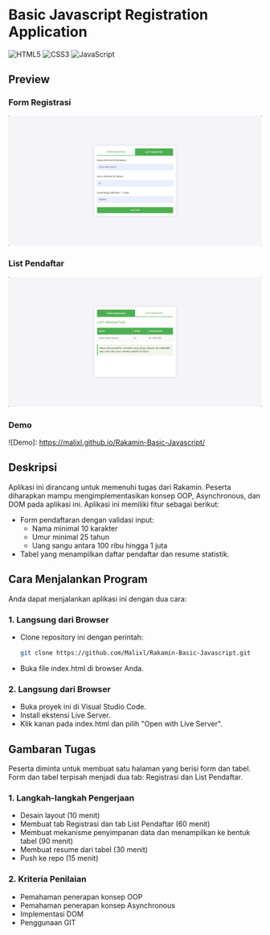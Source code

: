 # Basic Javascript Registration Application

![HTML5](https://img.shields.io/badge/HTML5-E34F26?style=for-the-badge&logo=html5&logoColor=white)
![CSS3](https://img.shields.io/badge/CSS3-1572B6?style=for-the-badge&logo=css3&logoColor=white)
![JavaScript](https://img.shields.io/badge/JavaScript-F7DF1E?style=for-the-badge&logo=javascript&logoColor=black)

## Preview

### Form Registrasi

![Form Registrasi](./assets/FormRegistrasi.png)

### List Pendaftar

![List Pendaftar](./assets/ListPendaftar.png)

### Demo

![Demo]: https://malixl.github.io/Rakamin-Basic-Javascript/

## Deskripsi

Aplikasi ini dirancang untuk memenuhi tugas dari Rakamin. Peserta diharapkan mampu mengimplementasikan konsep OOP, Asynchronous, dan DOM pada aplikasi ini. Aplikasi ini memiliki fitur sebagai berikut:

- Form pendaftaran dengan validasi input:
  - Nama minimal 10 karakter
  - Umur minimal 25 tahun
  - Uang sangu antara 100 ribu hingga 1 juta
- Tabel yang menampilkan daftar pendaftar dan resume statistik.

## Cara Menjalankan Program

Anda dapat menjalankan aplikasi ini dengan dua cara:

### 1. Langsung dari Browser

- Clone repository ini dengan perintah:
  ```bash
  git clone https://github.com/Malixl/Rakamin-Basic-Javascript.git
  ```
- Buka file index.html di browser Anda.

### 2. Langsung dari Browser

- Buka proyek ini di Visual Studio Code.
- Install ekstensi Live Server.
- Klik kanan pada index.html dan pilih "Open with Live Server".

## Gambaran Tugas

Peserta diminta untuk membuat satu halaman yang berisi form dan tabel. Form dan tabel terpisah menjadi dua tab: Registrasi dan List Pendaftar.

### 1. Langkah-langkah Pengerjaan

- Desain layout (10 menit)
- Membuat tab Registrasi dan tab List Pendaftar (60 menit)
- Membuat mekanisme penyimpanan data dan menampilkan ke bentuk tabel (90 menit)
- Membuat resume dari tabel (30 menit)
- Push ke repo (15 menit)

### 2. Kriteria Penilaian

- Pemahaman penerapan konsep OOP
- Pemahaman penerapan konsep Asynchronous
- Implementasi DOM
- Penggunaan GIT
